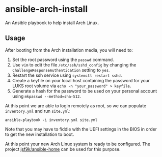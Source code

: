 # ansible-arch-install #

An Ansible playbook to help install Arch Linux.

## Usage ##

After booting from the Arch installation media, you will need to:
1. Set the root password using the `passwd` command.
2. Use `vim` to edit the file `/etc/ssh/sshd_config` by changing the
   `ChallengeResponseAuthentication` setting to `yes`.
3. Restart the ssh service using `systemctl restart sshd`.
4. Create a keyfile on your local host containing the password for
   your LUKS root volume via `echo -n "your_password" > keyfile`.
5. Generate a hash for the password to be used on your personal
   account using `mkpasswd --method=sha-512`.

At this point we are able to login remotely as root, so we can
populate `inventory.yml` and run `site.yml`:

```console
ansible-playbook -i inventory.yml site.yml
```

Note that you may have to fiddle with the UEFI settings in the BIOS in
order to get the new installation to boot.

At this point your new Arch Linux system is ready to be configured.
The project
[jsf9k/ansible-home](https://github.com/jsf9k/ansible-home) can be
used for this purpose.
